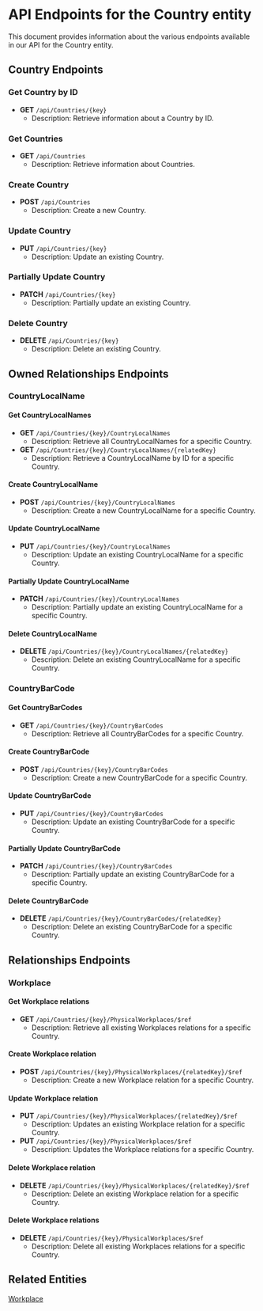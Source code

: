 # API Endpoints for the Country entity

This document provides information about the various endpoints available in our API for the Country entity.

## Country Endpoints

### Get Country by ID
- **GET** `/api/Countries/{key}`
  - Description: Retrieve information about a Country by ID.
  
### Get Countries
- **GET** `/api/Countries`
  - Description: Retrieve information about Countries.

### Create Country
- **POST** `/api/Countries`
  - Description: Create a new Country.

### Update Country
- **PUT** `/api/Countries/{key}`
  - Description: Update an existing Country.

### Partially Update Country
- **PATCH** `/api/Countries/{key}`
  - Description: Partially update an existing Country.
 
### Delete Country
- **DELETE** `/api/Countries/{key}`
  - Description: Delete an existing Country.

## Owned Relationships Endpoints

### CountryLocalName

#### Get CountryLocalNames
- **GET** `/api/Countries/{key}/CountryLocalNames`
  - Description: Retrieve all CountryLocalNames for a specific Country.
- **GET** `/api/Countries/{key}/CountryLocalNames/{relatedKey}`
  - Description: Retrieve a CountryLocalName by ID for a specific Country.

#### Create CountryLocalName
- **POST** `/api/Countries/{key}/CountryLocalNames`
  - Description: Create a new CountryLocalName for a specific Country.

#### Update CountryLocalName
- **PUT** `/api/Countries/{key}/CountryLocalNames`
  - Description: Update an existing CountryLocalName for a specific Country.
  
#### Partially Update CountryLocalName
- **PATCH** `/api/Countries/{key}/CountryLocalNames`
  - Description: Partially update an existing CountryLocalName for a specific Country.

#### Delete CountryLocalName
- **DELETE** `/api/Countries/{key}/CountryLocalNames/{relatedKey}`
  - Description: Delete an existing CountryLocalName for a specific Country.

### CountryBarCode

#### Get CountryBarCodes
- **GET** `/api/Countries/{key}/CountryBarCodes`
  - Description: Retrieve all CountryBarCodes for a specific Country.

#### Create CountryBarCode
- **POST** `/api/Countries/{key}/CountryBarCodes`
  - Description: Create a new CountryBarCode for a specific Country.

#### Update CountryBarCode
- **PUT** `/api/Countries/{key}/CountryBarCodes`
  - Description: Update an existing CountryBarCode for a specific Country.
  
#### Partially Update CountryBarCode
- **PATCH** `/api/Countries/{key}/CountryBarCodes`
  - Description: Partially update an existing CountryBarCode for a specific Country.

#### Delete CountryBarCode
- **DELETE** `/api/Countries/{key}/CountryBarCodes/{relatedKey}`
  - Description: Delete an existing CountryBarCode for a specific Country.

## Relationships Endpoints

### Workplace

#### Get Workplace relations
- **GET** `/api/Countries/{key}/PhysicalWorkplaces/$ref`
  - Description: Retrieve all existing Workplaces relations for a specific Country.
  
#### Create Workplace relation
- **POST** `/api/Countries/{key}/PhysicalWorkplaces/{relatedKey}/$ref`
  - Description: Create a new Workplace relation for a specific Country.
  
#### Update Workplace relation
- **PUT** `/api/Countries/{key}/PhysicalWorkplaces/{relatedKey}/$ref`
  - Description: Updates an existing Workplace relation for a specific Country.
- **PUT** `/api/Countries/{key}/PhysicalWorkplaces/$ref`
  - Description: Updates the Workplace relations for a specific Country.

#### Delete Workplace relation
- **DELETE** `/api/Countries/{key}/PhysicalWorkplaces/{relatedKey}/$ref`
  - Description: Delete an existing Workplace relation for a specific Country.

#### Delete Workplace relations
- **DELETE** `/api/Countries/{key}/PhysicalWorkplaces/$ref`
  - Description: Delete all existing Workplaces relations for a specific Country.

## Related Entities

[Workplace](WorkplaceEndpoints.md)
